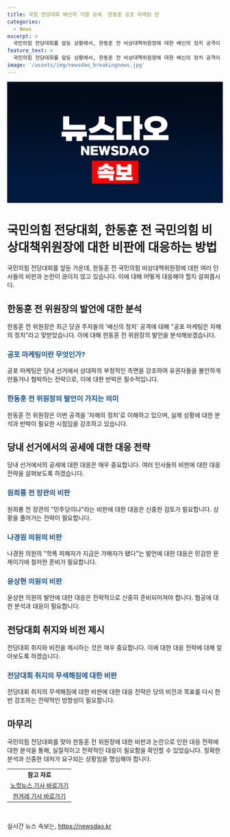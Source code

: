 ```yaml
---
title: 국힘 전당대회 배신자 가열 공세  한동훈 공포 마케팅 반
categories:
  - News
excerpt: >
  국민의힘 전당대회를 앞둔 상황에서, 한동훈 전 비상대책위원장에 대한 배신의 정치 공격이 거세지고 있습니다. 한 전 위원장은 이에 대해 공포 마케팅이라고 반박했고, 원희룡 전 장관과 윤상현 의원 등 주요 인물들이 공세를 이어갔습니다. 이에 대해 나경원 의원은 계파 정치를 비판하며 학폭 추방운동을 강조했습니다. 배신자 공방으로 후보 간 비방전이 격화되고 있는 상황에서, 전당대회 취지가 무색해지고 있다는 비판이 나오고 있습니다.
feature_text: >
  국민의힘 전당대회를 앞둔 상황에서, 한동훈 전 비상대책위원장에 대한 배신의 정치 공격이 거세지고 있습니다. 한 전 위원장은 이에 대해 공포 마케팅이라고 반박했고, 원희룡 전 장관과 윤상현 의원 등 주요 인물들이 공세를 이어갔습니다. 이에 대해 나경원 의원은 계파 정치를 비판하며 학폭 추방운동을 강조했습니다. 배신자 공방으로 후보 간 비방전이 격화되고 있는 상황에서, 전당대회 취지가 무색해지고 있다는 비판이 나오고 있습니다.
image: '/assets/img/newsdao_breakingnews.jpg'
---
```


<p><img src="/assets/img/newsdao_breakingnews.jpg" alt="firstkoreanews 속보" /></p>

<h1>국민의힘 전당대회, 한동훈 전 국민의힘 비상대책위원장에 대한 비판에 대응하는 방법</h1>

<p data-ke-size="size16">국민의힘 전당대회를 앞둔 가운데, 한동훈 전 국민의힘 비상대책위원장에 대한 여러 인사들의 비판과 논란이 끊이지 않고 있습니다. 이에 대해 어떻게 대응해야 할지 살펴봅시다.</p>

<h2 data-ke-size="size26">한동훈 전 위원장의 발언에 대한 분석</h2>

<p data-ke-size="size16">한동훈 전 위원장은 최근 당권 주자들의 '배신의 정치' 공격에 대해 "공포 마케팅은 자해의 정치"라고 맞받았습니다. 이에 대해 한동훈 전 위원장의 발언을 분석해보겠습니다.</p>

<h3><b><span style="color: #1a5490;">공포 마케팅이란 무엇인가?</span></b></h3>

<p data-ke-size="size16">공포 마케팅은 당내 선거에서 상대파의 부정적인 측면을 강조하여 유권자들을 불안하게 만들거나 협박하는 전략으로, 이에 대한 반박은 필수적입니다.</p>

<h3><b><span style="color: #1a5490;">한동훈 전 위원장의 발언이 가지는 의미</span></b></h3>

<p data-ke-size="size16">한동훈 전 위원장은 이번 공격을 '자해의 정치'로 이해하고 있으며, 실제 상황에 대한 분석과 반박이 필요한 시점임을 강조하고 있습니다.</p>

<h2 data-ke-size="size26">당내 선거에서의 공세에 대한 대응 전략</h2>

<p data-ke-size="size16">당내 선거에서의 공세에 대한 대응은 매우 중요합니다. 여러 인사들의 비판에 대한 대응 전략을 살펴보도록 하겠습니다.</p>

<h3><b><span style="color: #1a5490;">원희룡 전 장관의 비판</span></b></h3>

<p data-ke-size="size16">원희룡 전 장관의 "민주당이냐"라는 비판에 대한 대응은 신중한 검토가 필요합니다. 상황을 풀어가는 전략이 필요합니다.</p>

<h3><b><span style="color: #1a5490;">나경원 의원의 비판</span></b></h3>

<p data-ke-size="size16">나경원 의원의 "학폭 피해자가 지금은 가해자가 됐다"는 발언에 대한 대응은 민감한 문제이기에 철저한 준비가 필요합니다.</p>

<h3><b><span style="color: #1a5490;">윤상현 의원의 비판</span></b></h3>

<p data-ke-size="size16">윤상현 의원의 발언에 대한 대응은 전략적으로 신중히 준비되어져야 합니다. 협공에 대한 분석과 대응이 필요합니다.</p>

<h2 data-ke-size="size26">전당대회 취지와 비전 제시</h2>

<p data-ke-size="size16">전당대회 취지와 비전을 제시하는 것은 매우 중요합니다. 이에 대한 대응 전략에 대해 알아보도록 하겠습니다.</p>

<h3><b><span style="color: #1a5490;">전당대회 취지의 무색해짐에 대한 비판</span></b></h3>

<p data-ke-size="size16">전당대회 취지의 무색해짐에 대한 비판에 대한 대응 전략은 당의 비전과 목표를 다시 한번 강조하는 전략적인 방향성이 필요합니다.</p>

<h2 data-ke-size="size26">마무리</h2>

<p data-ke-size="size16">국민의힘 전당대회를 맞아 한동훈 전 위원장에 대한 비판과 논란으로 인한 대응 전략에 대한 분석을 통해, 실질적이고 전략적인 대응이 필요함을 확인할 수 있었습니다. 정확한 분석과 신중한 대처가 요구되는 상황임을 명심해야 합니다.</p>

<table>
  <tr>
    <td style="text-align: center; height: 17px;"><b>참고 자료</b></td>
  </tr>
  <tr>
    <td style="text-align: center; height: 17px;"><a href="https://www.nocutnews.co.kr/news/5612135" target="_blank" rel="noopener">노컷뉴스 기사 바로가기</a></td>
  </tr>
  <tr>
    <td style="text-align: center; height: 17px;"><a href="https://www.hani.co.kr/arti/politics/assembly/1017511.html" target="_blank" rel="noopener">한겨레 기사 바로가기</a></td>
  </tr>
</table>

<p data-ke-size="size16">&nbsp;</p>
실시간 뉴스 속보는, <a href="https://newsdao.kr" rel="dofollow">https://newsdao.kr</a>


